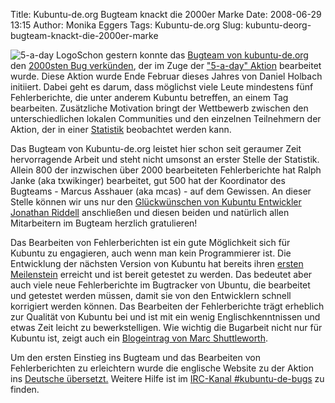 Title: Kubuntu-de.org Bugteam knackt die 2000er Marke
Date: 2008-06-29 13:15
Author: Monika Eggers
Tags: Kubuntu-de.org
Slug: kubuntu-deorg-bugteam-knackt-die-2000er-marke

![5-a-day
Logo](http://wiki.kubuntu-de.org/images/5-a-day-logo.png)Schon gestern konnte das [Bugteam von
kubuntu-de.org](http://wiki.kubuntu-de.org/Team:Bugreports "Team:Bugreports")
den [2000sten Bug
verkünden](http://blog.txwikinger.me.uk/archives/9-Das-Kubuntu-de.org-Team-hat-als-erstes-Team-die-2000er-Marke-geknackt%21.html "http://blog.txwikinger.me.uk/archives/9-Das-Kubuntu-de.org-Team-hat-als-erstes-Team-die-2000er-Marke-geknackt!.html"), der im Zuge der ["5-a-day"
Aktion](http://daniel.holba.ch/blog/?p=93 "http://daniel.holba.ch/blog/?p=93") bearbeitet wurde. Diese Aktion wurde Ende Februar dieses Jahres
von Daniel Holbach initiiert. Dabei geht es darum, dass möglichst viele
Leute mindestens fünf Fehlerberichte, die unter anderem Kubuntu
betreffen, an einem Tag bearbeiten. Zusätzliche Motivation bringt der
Wettbewerb zwischen den unterschiedlichen lokalen Communities und den
einzelnen Teilnehmern der Aktion, der in einer
[Statistik](http://daniel.holba.ch/5-a-day-stats/ "http://daniel.holba.ch/5-a-day-stats/") beobachtet werden kann.


Das Bugteam von Kubuntu-de.org leistet hier schon seit geraumer Zeit
hervorragende Arbeit und steht nicht umsonst an erster Stelle der
Statistik. Allein 800 der inzwischen über 2000 bearbeiteten
Fehlerberichte hat Ralph Janke (aka txwikinger) bearbeitet, gut 500 hat
der Koordinator des Bugteams - Marcus Asshauer (aka mcas) - auf dem
Gewissen. An dieser Stelle können wir uns nur den [Glückwünschen von
Kubuntu Entwickler Jonathan
Riddell](http://www.kdedevelopers.org/node/3538 "http://www.kdedevelopers.org/node/3538") anschließen und diesen beiden und natürlich allen Mitarbeitern im
Bugteam herzlich gratulieren!


<!--break--><!--break-->

Das Bearbeiten von Fehlerberichten ist ein gute Möglichkeit sich für
Kubuntu zu engagieren, auch wenn man kein Programmierer ist. Die
Entwicklung der nächsten Version von Kubuntu hat bereits ihren [ersten
Meilenstein](http://www.kubuntu-de.org/nachrichten/kubuntu/erste-alpha-von-kubuntu-8-10-intrepid-ibex-verfuegbar)
erreicht und ist bereit getestet zu werden. Das bedeutet aber auch viele
neue Fehlerberichte im Bugtracker von Ubuntu, die bearbeitet und
getestet werden müssen, damit sie von den Entwicklern schnell korrigiert
werden können. Das Bearbeiten der Fehlerberichte trägt erheblich zur
Qualität von Kubuntu bei und ist mit ein wenig Englischkenntnissen und
etwas Zeit leicht zu bewerkstelligen. Wie wichtig die Bugarbeit nicht
nur für Kubuntu ist, zeigt auch ein [Blogeintrag von Marc
Shuttleworth](http://www.markshuttleworth.com/archives/145 "http://www.markshuttleworth.com/archives/145").


Um den ersten Einstieg ins Bugteam und das Bearbeiten von
Fehlerberichten zu erleichtern wurde die englische Website zu der Aktion
ins [Deutsche
übersetzt.](http://wiki.kubuntu-de.org/Team:Bugreports/Mithelfen/5-a-day "http://wiki.kubuntu-de.org/Team:Bugreports/Mithelfen/5-a-day") Weitere Hilfe ist im [IRC-Kanal
\#kubuntu-de-bugs](http://wiki.kubuntu-de.org/Team:IRC "http://wiki.kubuntu-de.org/Team:IRC") zu finden.



